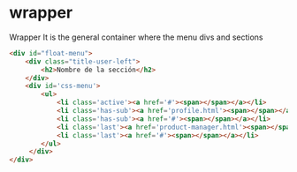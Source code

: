 wrapper
=============

Wrapper It is the general container where the menu divs and sections

```html
<div id="float-menu">
    <div class="title-user-left">
        <h2>Nombre de la sección</h2>
	</div>
	<div id='css-menu'>
        <ul>
            <li class='active'><a href='#'><span></span></a></li>
            <li class='has-sub'><a href='profile.html'><span></span></a></li>
            <li class='has-sub'><a href='#'><span></span></a></li>
            <li class='last'><a href='product-manager.html'><span></span></a></li>
            <li class='last'><a href='#'><span></span></a></li>
        </ul>
     </div>
</div>
```
